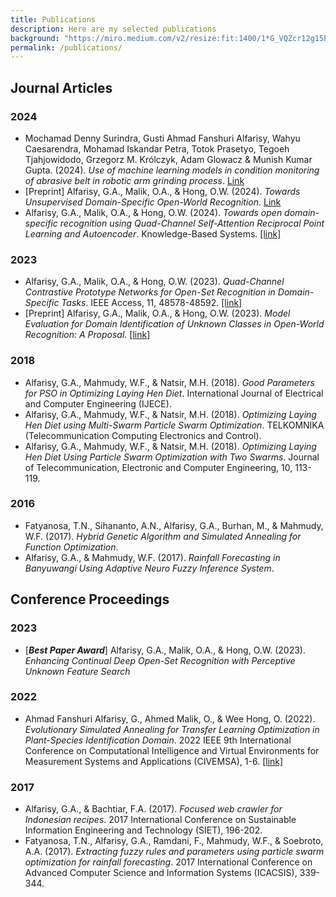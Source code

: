```yaml
---
title: Publications
description: Here are my selected publications
background: "https://miro.medium.com/v2/resize:fit:1400/1*G_VQZcr12g15PZRLifCsGQ.jpeg"
permalink: /publications/
---
```


[//]: # ({:.alert .alert-warning})

## Journal Articles
### 2024
- Mochamad Denny Surindra, Gusti Ahmad Fanshuri Alfarisy, Wahyu Caesarendra, Mohamad Iskandar Petra, Totok Prasetyo, Tegoeh Tjahjowidodo, Grzegorz M. Królczyk, Adam Glowacz & Munish Kumar Gupta. (2024). *Use of machine learning models in condition monitoring of abrasive belt in robotic arm grinding process*. [Link](https://link.springer.com/article/10.1007/s10845-024-02410-6)
- [Preprint] Alfarisy, G.A., Malik, O.A., & Hong, O.W. (2024). *Towards Unsupervised Domain-Specific Open-World Recognition*. [Link](https://papers.ssrn.com/sol3/papers.cfm?abstract_id=4719921)
- Alfarisy, G.A., Malik, O.A., & Hong, O.W. (2024). *Towards open domain-specific recognition using Quad-Channel Self-Attention Reciprocal Point Learning and Autoencoder*. Knowledge-Based Systems. [[link]](https://www.sciencedirect.com/science/article/pii/S0950705123010109)

### 2023
- Alfarisy, G.A., Malik, O.A., & Hong, O.W. (2023). *Quad-Channel Contrastive Prototype Networks for Open-Set Recognition in Domain-Specific Tasks*. IEEE Access, 11, 48578-48592. [[link]](https://ieeexplore.ieee.org/document/10123937)
- [Preprint] Alfarisy, G.A., Malik, O.A., & Hong, O.W. (2023). *Model Evaluation for Domain Identification of Unknown Classes in Open-World Recognition: A Proposal*. [[link]](https://arxiv.org/abs/2312.05454)

### 2018
- Alfarisy, G.A., Mahmudy, W.F., & Natsir, M.H. (2018). *Good Parameters for PSO in Optimizing Laying Hen Diet*. International Journal of Electrical and Computer Engineering (IJECE).
- Alfarisy, G.A., Mahmudy, W.F., & Natsir, M.H. (2018). *Optimizing Laying Hen Diet using Multi-Swarm Particle Swarm Optimization*. TELKOMNIKA (Telecommunication Computing Electronics and Control).
- Alfarisy, G.A., Mahmudy, W.F., & Natsir, M.H. (2018). *Optimizing Laying Hen Diet Using Particle Swarm Optimization with Two Swarms*. Journal of Telecommunication, Electronic and Computer Engineering, 10, 113-119.

### 2016
- Fatyanosa, T.N., Sihananto, A.N., Alfarisy, G.A., Burhan, M., & Mahmudy, W.F. (2017). *Hybrid Genetic Algorithm and Simulated Annealing for Function Optimization*.
- Alfarisy, G.A., & Mahmudy, W.F. (2017). *Rainfall Forecasting in Banyuwangi Using Adaptive Neuro Fuzzy Inference System*.

## Conference Proceedings
### 2023
- [***Best Paper Award***] Alfarisy, G.A., Malik, O.A., & Hong, O.W. (2023). *Enhancing Continual Deep Open-Set Recognition with Perceptive Unknown Feature Search*

### 2022
- Ahmad Fanshuri Alfarisy, G., Ahmed Malik, O., & Wee Hong, O. (2022). *Evolutionary Simulated Annealing for Transfer Learning Optimization in Plant-Species Identification Domain*. 2022 IEEE 9th International Conference on Computational Intelligence and Virtual Environments for Measurement Systems and Applications (CIVEMSA), 1-6. [[link]](https://ieeexplore.ieee.org/document/9853679)

### 2017
- Alfarisy, G.A., & Bachtiar, F.A. (2017). *Focused web crawler for Indonesian recipes*. 2017 International Conference on Sustainable Information Engineering and Technology (SIET), 196-202.
- Fatyanosa, T.N., Alfarisy, G.A., Ramdani, F., Mahmudy, W.F., & Soebroto, A.A. (2017). *Extracting fuzzy rules and parameters using particle swarm optimization for rainfall forecasting*. 2017 International Conference on Advanced Computer Science and Information Systems (ICACSIS), 339-344.